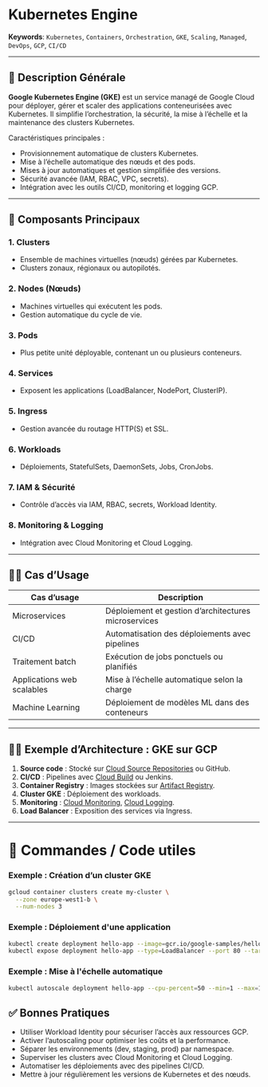 # Kubernetes Engine

**Keywords**: `Kubernetes`, `Containers`, `Orchestration`, `GKE`, `Scaling`, `Managed`, `DevOps`, `GCP`, `CI/CD`

---

## 🧠 Description Générale

**Google Kubernetes Engine (GKE)** est un service managé de Google Cloud pour déployer, gérer et scaler des applications conteneurisées avec Kubernetes. Il simplifie l’orchestration, la sécurité, la mise à l’échelle et la maintenance des clusters Kubernetes.

Caractéristiques principales :
- Provisionnement automatique de clusters Kubernetes.
- Mise à l’échelle automatique des nœuds et des pods.
- Mises à jour automatiques et gestion simplifiée des versions.
- Sécurité avancée (IAM, RBAC, VPC, secrets).
- Intégration avec les outils CI/CD, monitoring et logging GCP.

---

## 🧰 Composants Principaux

### 1. **Clusters**
- Ensemble de machines virtuelles (nœuds) gérées par Kubernetes.
- Clusters zonaux, régionaux ou autopilotés.

### 2. **Nodes (Nœuds)**
- Machines virtuelles qui exécutent les pods.
- Gestion automatique du cycle de vie.

### 3. **Pods**
- Plus petite unité déployable, contenant un ou plusieurs conteneurs.

### 4. **Services**
- Exposent les applications (LoadBalancer, NodePort, ClusterIP).

### 5. **Ingress**
- Gestion avancée du routage HTTP(S) et SSL.

### 6. **Workloads**
- Déploiements, StatefulSets, DaemonSets, Jobs, CronJobs.

### 7. **IAM & Sécurité**
- Contrôle d’accès via IAM, RBAC, secrets, Workload Identity.

### 8. **Monitoring & Logging**
- Intégration avec Cloud Monitoring et Cloud Logging.

---

## 🧑‍💼 Cas d’Usage

| Cas d’usage                         | Description |
|------------------------------------|-------------|
| Microservices                       | Déploiement et gestion d’architectures microservices |
| CI/CD                               | Automatisation des déploiements avec pipelines |
| Traitement batch                    | Exécution de jobs ponctuels ou planifiés |
| Applications web scalables          | Mise à l’échelle automatique selon la charge |
| Machine Learning                    | Déploiement de modèles ML dans des conteneurs |

---

## 🧑‍🔬 Exemple d’Architecture : GKE sur GCP

1. **Source code** : Stocké sur [Cloud Source Repositories](../CloudSourceRepositories/cloudsourcerepositories.md) ou GitHub.
2. **CI/CD** : Pipelines avec [Cloud Build](../CloudBuild/cloudbuild.md) ou Jenkins.
3. **Container Registry** : Images stockées sur [Artifact Registry](../ArtifactRegistry/artifactregistry.md).
4. **Cluster GKE** : Déploiement des workloads.
5. **Monitoring** : [Cloud Monitoring](../CloudMonitoring/cloudmonitoring.md), [Cloud Logging](../CloudLogging/cloudlogging.md).
6. **Load Balancer** : Exposition des services via Ingress.

---

# 🚀 Commandes / Code utiles

### Exemple : Création d’un cluster GKE

```bash
gcloud container clusters create my-cluster \
  --zone europe-west1-b \
  --num-nodes 3
```

### Exemple : Déploiement d'une application

```bash
kubectl create deployment hello-app --image=gcr.io/google-samples/hello-app:1.0
kubectl expose deployment hello-app --type=LoadBalancer --port 80 --target-port 8080
```

### Exemple : Mise à l'échelle automatique

```bash
kubectl autoscale deployment hello-app --cpu-percent=50 --min=1 --max=10
```

## ✅ Bonnes Pratiques

- Utiliser Workload Identity pour sécuriser l’accès aux ressources GCP.
- Activer l’autoscaling pour optimiser les coûts et la performance.
- Séparer les environnements (dev, staging, prod) par namespace.
- Superviser les clusters avec Cloud Monitoring et Cloud Logging.
- Automatiser les déploiements avec des pipelines CI/CD.
- Mettre à jour régulièrement les versions de Kubernetes et des nœuds.
